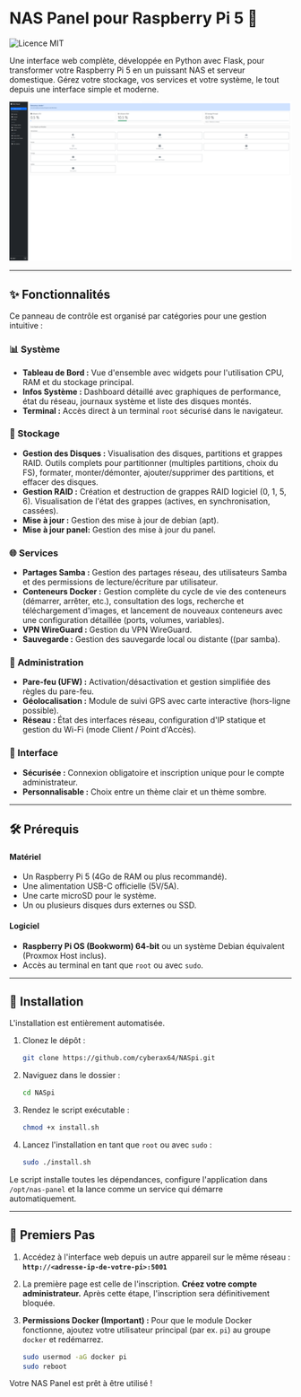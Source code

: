# NAS Panel pour Raspberry Pi 5 🚀

![Licence MIT](https://img.shields.io/github/license/cyberax64/NASpi?style=for-the-badge)

Une interface web complète, développée en Python avec Flask, pour transformer votre Raspberry Pi 5 en un puissant NAS et serveur domestique. Gérez votre stockage, vos services et votre système, le tout depuis une interface simple et moderne.

![Screenshot du NAS Panel](https://raw.githubusercontent.com/cyberax64/NASpi/main/capture.png)

---

## ✨ Fonctionnalités

Ce panneau de contrôle est organisé par catégories pour une gestion intuitive :

### 📊 Système
* **Tableau de Bord :** Vue d'ensemble avec widgets pour l'utilisation CPU, RAM et du stockage principal.
* **Infos Système :** Dashboard détaillé avec graphiques de performance, état du réseau, journaux système et liste des disques montés.
* **Terminal :** Accès direct à un terminal `root` sécurisé dans le navigateur.

### 💾 Stockage
* **Gestion des Disques :** Visualisation des disques, partitions et grappes RAID. Outils complets pour partitionner (multiples partitions, choix du FS), formater, monter/démonter, ajouter/supprimer des partitions, et effacer des disques.
* **Gestion RAID :** Création et destruction de grappes RAID logiciel (0, 1, 5, 6). Visualisation de l'état des grappes (actives, en synchronisation, cassées).
* **Mise à jour :** Gestion des mise à jour de debian (apt).
* **Mise à jour panel:** Gestion des mise à jour du panel.

### 🌐 Services
* **Partages Samba :** Gestion des partages réseau, des utilisateurs Samba et des permissions de lecture/écriture par utilisateur.
* **Conteneurs Docker :** Gestion complète du cycle de vie des conteneurs (démarrer, arrêter, etc.), consultation des logs, recherche et téléchargement d'images, et lancement de nouveaux conteneurs avec une configuration détaillée (ports, volumes, variables).
* **VPN WireGuard :** Gestion du VPN WireGuard.
* **Sauvegarde :** Gestion des sauvegarde local ou distante ((par samba).

### 🔐 Administration
* **Pare-feu (UFW) :** Activation/désactivation et gestion simplifiée des règles du pare-feu.
* **Géolocalisation :** Module de suivi GPS avec carte interactive (hors-ligne possible).
* **Réseau :** État des interfaces réseau, configuration d'IP statique et gestion du Wi-Fi (mode Client / Point d'Accès).

### 🎨 Interface
* **Sécurisée :** Connexion obligatoire et inscription unique pour le compte administrateur.
* **Personnalisable :** Choix entre un thème clair et un thème sombre.

---

## 🛠️ Prérequis

#### Matériel
* Un Raspberry Pi 5 (4Go de RAM ou plus recommandé).
* Une alimentation USB-C officielle (5V/5A).
* Une carte microSD pour le système.
* Un ou plusieurs disques durs externes ou SSD.

#### Logiciel
* **Raspberry Pi OS (Bookworm) 64-bit** ou un système Debian équivalent (Proxmox Host inclus).
* Accès au terminal en tant que `root` ou avec `sudo`.

---

## 🚀 Installation

L'installation est entièrement automatisée.

1.  Clonez le dépôt :
    ```bash
    git clone https://github.com/cyberax64/NASpi.git
    ```
2.  Naviguez dans le dossier :
    ```bash
    cd NASpi
    ```
3.  Rendez le script exécutable :
    ```bash
    chmod +x install.sh
    ```
4.  Lancez l'installation en tant que `root` ou avec `sudo` :
    ```bash
    sudo ./install.sh
    ```
Le script installe toutes les dépendances, configure l'application dans `/opt/nas-panel` et la lance comme un service qui démarre automatiquement.

---

## 🚦 Premiers Pas

1.  Accédez à l'interface web depuis un autre appareil sur le même réseau :
    **`http://<adresse-ip-de-votre-pi>:5001`**

2.  La première page est celle de l'inscription. **Créez votre compte administrateur.** Après cette étape, l'inscription sera définitivement bloquée.

3.  **Permissions Docker (Important) :** Pour que le module Docker fonctionne, ajoutez votre utilisateur principal (par ex. `pi`) au groupe `docker` et redémarrez.
    ```bash
    sudo usermod -aG docker pi
    sudo reboot
    ```

Votre NAS Panel est prêt à être utilisé !

